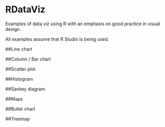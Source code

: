 # RDataViz
Examples of data viz using R with an emphasis on good practice in visual design.

All examples assume that R Studio is being used.

##Line chart




##Column / Bar chart

##Scatter plot

##Histogram

##Sankey diagram

##Maps

##Bullet chart

##Treemap


